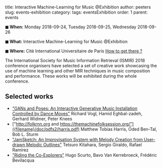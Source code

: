 title: Interactive Machine-Learning for Music @Exhibition
author: peeters
slug: events-exhibition
category:
tags: eventsExhibition
order: 1
parent: events

**◼ When:** Monday 2018-09-24, Tuesday 2018-09-25, Wednesday 2018-09-26

**◼ What:** Interactive Machine-Learning for Music @Exhibition

**◼ Where:** Cité International Universitaire de Paris [How to get there ?]({filename}/pages/venue_ciup.md)

The International Society for Music Information Retrieval (ISMIR) 2018 conference organisers have selected a set of creative work showcasing the use of machine learning and other MIR techniques in music composition and performance.
These works will be exhibited during the whole conference.

## Selected works

- ["GANs and Poses: An Interactive Generative Music Installation Controlled by Dance Moves"]({filename}/doc/pdfs2/vogl.pdf)
  Richard Vogl, Hamid Eghbal-zadeh, Gerhard Widmer, Peter Knees
- ["http://folkrnn.org and https://themachinefolksession.org/"]({filename}/doc/pdfs2/harris.pdf)
  Matthew Tobias Harris, Oded Ben-Tal, Bob L. Sturm
- ["JamSketch: An Improvisation System with Melody Creation from User-drawn Melodic Outlines"]({filename}/doc/pdfs2/kitahara.pdf)
  Tetsuro Kitahara, Sergio Giraldo, Rafael Ramírez
- ["Riding the Co-Explorers"]({filename}/doc/pdfs2/scurto.pdf)
  Hugo Scurto, Bavo Van Kerrebroeck, Frédéric Bevilacqua
